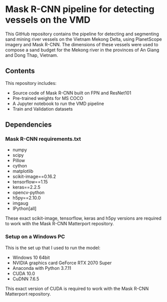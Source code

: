 # Mask R-CNN pipeline for detecting vessels on the VMD
This GitHub repository contains the pipeline for detecting and segmenting sand mining river vessels on the Vietnam Mekong Delta, using PlanetScope imagery and Mask R-CNN. The dimensions of these vessels were used to compose a sand budget for the Mekong river in the provinces of An Giang and Dong Thap, Vietnam.

## Contents
This repository includes:
* Source code of Mask R-CNN built on FPN and ResNet101
* Pre-trained weights for MS COCO
* A Jupyter notebook to run the VMD pipeline
* Train and Validation datasets

## Dependencies
### Mask R-CNN requirements.txt
* numpy
* scipy
* Pillow
* cython
* matplotlib
* scikit-image==0.16.2
* tensorflow==1.15
* keras==2.2.5
* opencv-python
* h5py==2.10.0
* imgaug
* IPython[all]

These exact scikit-image, tensorflow, keras and h5py versions are required to work with the Mask R-CNN Matterport repository.

### Setup on a Windows PC
This is the set up that I used to run the model:
* Windows 10 64bit
* NVIDIA graphics card GeForce RTX 2070 Super
* Anaconda with Python 3.7.11
* CUDA 10.0
* CuDNN 7.6.5

This exact version of CUDA is required to work with the Mask R-CNN Matterport repository.
